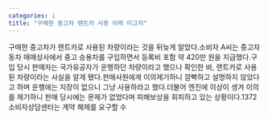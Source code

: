 ```yaml
---
categories: i
title: "구매한 중고차 렌트카 사용 이력 미고지"
---
```

구매한 중고차가 렌트카로 사용된 차량이라는 것을 뒤늦게 알았다.소비자 A씨는 중고자동차 매매상사에서 중고 승용차를 구입하면서 등록비 포함 약 420만 원을 지급했다.구입 당시 판매자는 국가유공자가 운행하던 차량이라고 했으나 확인한 바, 렌트카로 사용된 차량이라는 사실을 알게 됐다.판매사원에게 이의제기하니 깜빡하고 설명하지 않았다고 하며 운행에는 지장이 없으니 그냥 사용하라고 했다.더불어 엔진에 이상이 생겨 이의를 제기하니 판매 당시에는 문제가 없었다며 피해보상을 회피하고 있는 상황이다.1372소비자상담센터는 계약 해제를 요구할 수